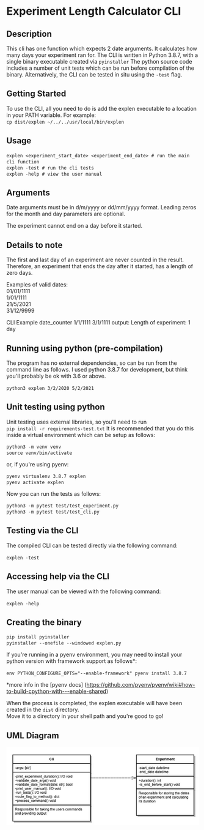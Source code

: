 # Experiment Length Calculator CLI


## Description
This cli has one function which expects 2 date arguments. It calculates how many days your experiment ran for.
The CLI is written in Python 3.8.7, with a single binary executable created via `pyinstaller`
The python source code includes a number of unit tests which can be run before compilation of the binary.
Alternatively, the CLI can be tested in situ using the `-test` flag.

## Getting Started
To use the CLI, all you need to do is add the explen executable to a location in your PATH variable. For example:<br/>
`cp dist/explen ~/../../usr/local/bin/explen`

## Usage
```
explen <experiment_start_date> <experiment_end_date> # run the main cli function
explen -test # run the cli tests
explen -help # view the user manual
```

## Arguments
Date arguments must be in d/m/yyyy or dd/mm/yyyy format.
Leading zeros for the month and day parameters are optional.

The experiment cannot end on a day before it started.

## Details to note
The first and last day of an experiment are never counted in the result.
Therefore, an experiment that ends the day after it started, has a length of zero days.

Examples of valid dates:<br/>
01/01/1111<br/>
1/01/1111<br/>
21/5/2021<br/>
31/12/9999

CLI Example
date_counter 1/1/1111 3/1/1111
output: Length of experiment: 1 day

## Running using python (pre-compilation)

The program has no external dependencies, so can be run from the command line as follows.
I used python 3.8.7 for development, but think you'll probably be ok with 3.6 or above.

`python3 explen 3/2/2020 5/2/2021`

## Unit testing using python

Unit testing uses external libraries, so you'll need to run<br/>
`pip install -r requirements-test.txt`
It is recommended that you do this inside a virtual environment which can be setup as follows:

```
python3 -m venv venv
source venv/bin/activate
```

or, if you're using pyenv:

```
pyenv virtualenv 3.8.7 explen
pyenv activate explen
```

Now you can run the tests as follows:
```
python3 -m pytest test/test_experiment.py
python3 -m pytest test/test_cli.py
```

## Testing via the CLI

The compiled CLI can be tested directly via the following command:

`explen -test`

## Accessing help via the CLI

The user manual can be viewed with the following command:

`explen -help`

## Creating the binary

```
pip install pyinstaller
pyinstaller --onefile --windowed explen.py
```

If you're running in a pyenv environment, you may need to install your python version with framework support as follows*:

`env PYTHON_CONFIGURE_OPTS="--enable-framework" pyenv install 3.8.7`

*more info in the [pyenv docs] (https://github.com/pyenv/pyenv/wiki#how-to-build-cpython-with---enable-shared)

When the process is completed, the explen executable will have been created in the `dist` directory.<br/>
Move it to a directory in your shell path and you're good to go!


## UML Diagram


![](assets/uml_diagram.jpg)
